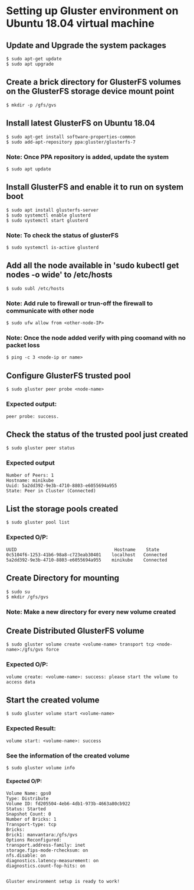 # Setting up Gluster environment on Ubuntu 18.04 virtual machine

## Update and Upgrade the system packages

	$ sudo apt-get update
	$ sudo apt upgrade

## Create a brick directory for GlusterFS volumes on the GlusterFS storage device mount point 

	$ mkdir -p /gfs/gvs

## Install latest GlusterFS on Ubuntu 18.04

	$ sudo apt-get install software-properties-common
	$ sudo add-apt-repository ppa:gluster/glusterfs-7

### Note: Once PPA repository is added, update the system

	$ sudo apt update

## Install GlusterFS and enable it to run on system boot

	$ sudo apt install glusterfs-server
	$ sudo systemctl enable glusterd
	$ sudo systemctl start glusterd

### Note: To check the status of glusterFS

	$ sudo systemctl is-active glusterd

## Add all the node available in 'sudo kubectl get nodes -o wide' to /etc/hosts

	$ sudo subl /etc/hosts

### Note: Add rule to firewall or trun-off the firewall to communicate with other node

	$ sudo ufw allow from <other-node-IP>

### Note: Once the node added verify with ping coomand with no packet loss

	$ ping -c 3 <node-ip or name>

## Configure GlusterFS trusted pool

	$ sudo gluster peer probe <node-name>

### Expected output:

	peer probe: success.

## Check the status of the trusted pool just created

	$ sudo gluster peer status

### Expected output

	Number of Peers: 1
	Hostname: minikube
	Uuid: 5a2dd392-9e3b-4710-8803-e6055694a955
	State: Peer in Cluster (Connected)

## List the storage pools created

	$ sudo gluster pool list

### Expected O/P:
	
	UUID									 Hostname 	 State
	0c5104f6-1253-41b6-98a8-c723eab30401	localhost	Connected 
	5a2dd392-9e3b-4710-8803-e6055694a955	minikube	Connected 

## Create Directory for mounting

	$ sudo su
	$ mkdir /gfs/gvs

### Note: Make a new directory for every new volume created

## Create Distributed GlusterFS volume

	$ sudo gluster volume create <volume-name> transport tcp <node-name>:/gfs/gvs force 

### Expected O/P:

	volume create: <volume-name>: success: please start the volume to access data

## Start the created volume

	$ sudo gluster volume start <volume-name>

### Expected Result:

	volume start: <volume-name>: success

### See the information of the created volume

	$ sudo gluster volume info

#### Expected O/P:

	Volume Name: gps0
	Type: Distribute
	Volume ID: fd205504-4eb6-4db1-973b-4663a80cb922
	Status: Started
	Snapshot Count: 0
	Number of Bricks: 1
	Transport-type: tcp
	Bricks:
	Brick1: manvantara:/gfs/gvs
	Options Reconfigured:
	transport.address-family: inet
	storage.fips-mode-rchecksum: on
	nfs.disable: on
	diagnostics.latency-measurement: on
	diagnostics.count-fop-hits: on


	Gluster environment setup is ready to work!


